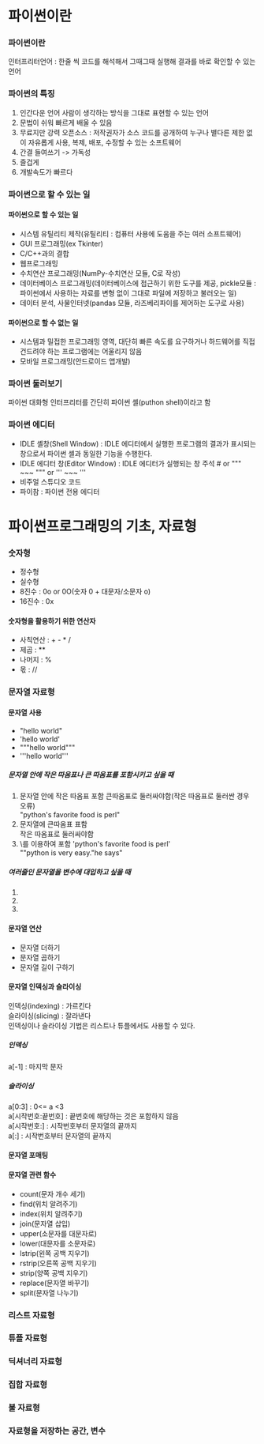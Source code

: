 # 파이썬이란

### 파이썬이란
인터프리터언어 : 한줄 씩 코드를 해석해서 그때그때 실행해 결과를 바로 확인할 수 있는 언어

### 파이썬의 특징
1. 인간다운 언어
사람이 생각하는 방식을 그대로 표현할 수 있는 언어
2. 문법이 쉬워 빠르게 배울 수 있음
3. 무료지만 강력
오픈소스 : 저작권자가 소스 코드를 공개하여 누구나 별다른 제한 없이 자유롭게 사용, 복제, 배포, 수정할 수 있는 소프트웨어
4. 간결
들여쓰기 -> 가독성
5. 즐겁게
6. 개발속도가 빠르다

### 파이썬으로 할 수 있는 일
#### 파이썬으로 할 수 있는 일
- 시스템 유틸리티 제작(유틸리티 : 컴퓨터 사용에 도움을 주는 여러 소프트웨어)
- GUI 프로그래밍(ex Tkinter)
- C/C++과의 결합
- 웹프로그래밍
- 수치연산 프로그래밍(NumPy-수치연산 모듈, C로 작성)
- 데이터베이스 프로그래밍(데이터베이스에 접근하기 위한 도구를 제공, pickle모듈 : 파이썬에서 사용하는 자료를 변형 없이 그대로 파일에 저장하고 불러오는 일)
- 데이터 분석, 사물인터넷(pandas 모듈, 라즈베리파이를 제어하는 도구로 사용)
#### 파이썬으로 할 수 없는 일
- 시스템과 밀접한 프로그래밍 영역, 대단히 빠른 속도를 요구하거나 하드웨어를 직접 건드려야 하는 프로그램에는 어울리지 않음
- 모바일 프로그래밍(안드로이드 앱개발)

### 파이썬 둘러보기
파이썬 대화형 인터프리터를 간단히 파이썬 셸(puthon shell)이라고 함

### 파이썬 에디터
- IDLE 셸창(Shell Window) : IDLE 에디터에서 실행한 프로그램의 결과가 표시되는 창으로서 파이썬 셸과 동일한 기능을 수행한다.
- IDLE 에디터 창(Editor Window) : IDLE 에디터가 실행되는 창
주석 # or """ ~~~ """ or ''' ~~~ '''    
- 비주얼 스튜디오 코드
- 파이참 : 파이썬 전용 에디터

# 파이썬프로그래밍의 기초, 자료형
### 숫자형
- 정수형
- 실수형
- 8진수 : 0o or 0O(숫자 0 + 대문자/소문자 o)
- 16진수 : 0x
#### 숫자형을 활용하기 위한 연산자
- 사칙연산 : + - * /
- 제곱 : **
- 나머지 : %
- 몫 : //


### 문자열 자료형
#### 문자열 사용
- "hello world"
- 'hello world'
- """hello world"""
- '''hello world'''
##### 문자열 안에 작은 따옴표나 큰 따옴표를 포함시키고 싶을 때
1. 문자열 안에 작은 따옴표 포함
큰따옴표로 둘러싸야함(작은 따옴표로 둘러싼 경우 오류)   
"python's favorite food is perl"   
2. 문자열에 큰따옴표 표함   
작은 따옴표로 둘러싸야함
3. \를 이용하여 포함
'python\'s favorite food is perl'   
"\"python is very easy.\"he says"

##### 여러줄인 문자열을 변수에 대입하고 싶을 때
1.
2.
3.

#### 문자열 연산
- 문자열 더하기
- 문자열 곱하기
- 문자열 길이 구하기


#### 문자열 인덱싱과 슬라이싱
인덱싱(indexing) : 가르킨다   
슬라이싱(slicing) : 잘라낸다   
인덱싱이나 슬라이싱 기법은 리스트나 튜플에서도 사용할 수 있다.
##### 인덱싱
a[-1] : 마지막 문자
##### 슬라이싱
a[0:3] : 0<= a <3    
a[시작번호:끝번호] : 끝번호에 해당하는 것은 포함하지 않음   
a[시작번호:] : 시작번호부터 문자열의 끝까지   
a[:] : 시작번호부터 문자열의 끝까지   

#### 문자열 포매팅
#### 문자열 관련 함수
- count(문자 개수 세기)
- find(위치 알려주기)
- index(위치 알려주기)
- join(문자열 삽입)
- upper(소문자를 대문자로)
- lower(대문자를 소문자로)
- lstrip(왼쪽 공백 지우기)
- rstrip(오른쪽 공백 지우기)
- strip(양쪽 공백 지우기)
- replace(문자열 바꾸기)
- split(문자열 나누기)

### 리스트 자료형
### 튜플 자료형
### 딕셔너리 자료형
### 집합 자료형
### 불 자료형
### 자료형을 저장하는 공간, 변수
